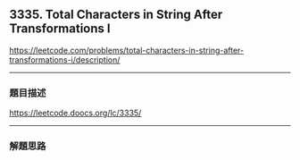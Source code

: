 ## 3335. Total Characters in String After Transformations I

https://leetcode.com/problems/total-characters-in-string-after-transformations-i/description/

****

### 題目描述

https://leetcode.doocs.org/lc/3335/

****

### 解題思路